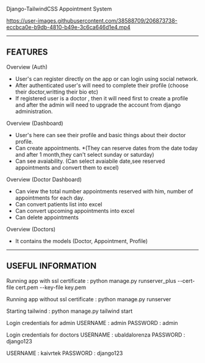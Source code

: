 Django-TailwindCSS Appointment System  



https://user-images.githubusercontent.com/38588709/206873738-eccbca0e-b9db-4810-b49e-3c6ca646d1e4.mp4



-------------------------------------------------------------------------------------------------------------------------------
FEATURES
-------------------------------------------------------------------------------------------------------------------------------

Overview (Auth)
- User's can register directly on the app or can login using social network. 
- After authenticated user's will need to complete their profile (choose their doctor,writting their bio etc)
- If registered user is a doctor , then it will need first to create a profile and after the admin 
will need to upgrade the account from django administration.

Overview (Dashboard) 
- User's here can see their profile and basic things about their doctor profile. 
- Can create appointments. *(They can reserve dates from the date today and after 1 month,they can't select sunday or saturday)
- Can see avaiability. (Can select avaiabile date,see reserved appointments and convert them to excel)

Overview (Doctor Dashboard) 
- Can view the total number appointments reserved with him, number of appointments for each day.
- Can convert patients list into excel 
- Can convert upcoming appointments into excel 
- Can delete appointments 

Overview (Doctors) 
- It contains the models (Doctor, Appointment, Profile)

-------------------------------------------------------------------------------------------------------------------------------
USEFUL INFORMATION
-------------------------------------------------------------------------------------------------------------------------------

Running app with ssl certificate : python manage.py runserver_plus --cert-file cert.pem --key-file key.pem 

Running app without ssl certificate : python manage.py runserver 

Starting tailwind : python manage.py tailwind start 

Login credentials for admin 
USERNAME : admin
PASSWORD : admin 

Login credentials for doctors 
USERNAME : ubaldalorenza 
PASSWORD : django123

USERNAME : kaivrtek
PASSWORD : django123
